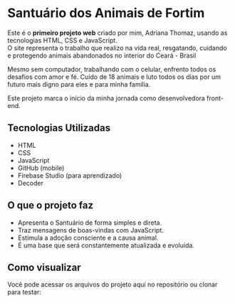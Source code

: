 # Santuário dos Animais de Fortim

Este é o **primeiro projeto web** criado por mim, Adriana Thomaz, usando as tecnologias HTML, CSS e JavaScript.  
O site representa o trabalho que realizo na vida real, resgatando, cuidando e protegendo animais abandonados no interior do Ceará - Brasil 

Mesmo sem computador, trabalhando com o celular, enfrento todos os desafios com amor e fé. Cuido de 18 animais e luto todos os dias por um futuro mais digno para eles e para minha família.

Este projeto marca o início da minha jornada como desenvolvedora front-end.

## Tecnologias Utilizadas

- HTML
- CSS
- JavaScript
- GitHub (mobile)
- Firebase Studio (para aprendizado)
- Decoder 

## O que o projeto faz

- Apresenta o Santuário de forma simples e direta.
- Traz mensagens de boas-vindas com JavaScript.
- Estimula a adoção consciente e a causa animal.
- É uma base que será constantemente atualizada e evoluída.

## Como visualizar

Você pode acessar os arquivos do projeto aqui no repositório ou clonar para testar:
